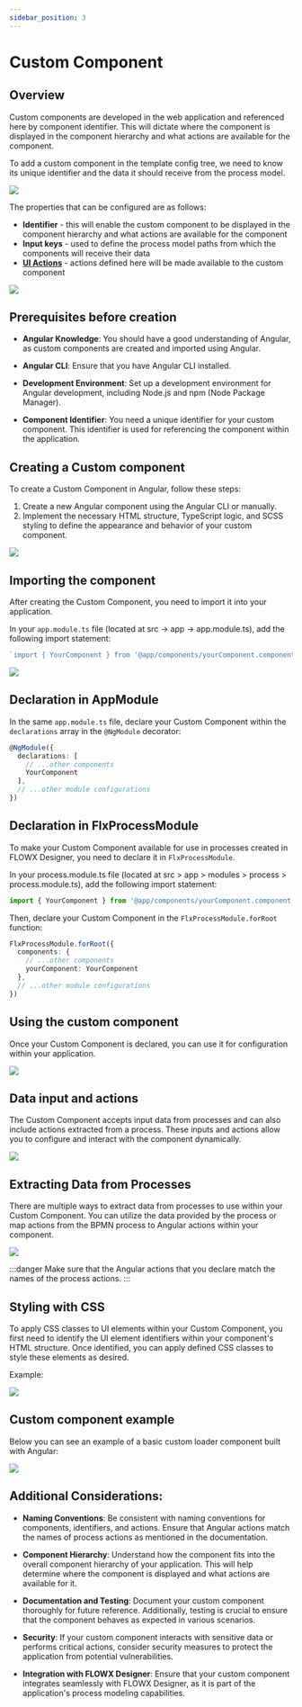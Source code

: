 ```yaml
---
sidebar_position: 3
---
```


# Custom Component

## Overview

Custom components are developed in the web application and referenced here by component identifier. This will dictate where the component is displayed in the component hierarchy and what actions are available for the component.

To add a custom component in the template config tree, we need to know its unique identifier and the data it should receive from the process model.

![](https://s3.eu-west-1.amazonaws.com/docx.flowx.ai/building-blocks/ui-designer/ui_designer_custom.png)

The properties that can be configured are as follows:

* **Identifier** - this will enable the custom component to be displayed in the component hierarchy and what actions are available for the component
* **Input keys** - used to define the process model paths from which the components will receive their data
* [**UI Actions**](../../ui-actions.md) - actions defined here will be made available to the custom component


<div className= "image-scaled">

![](https://s3.eu-west-1.amazonaws.com/docx.flowx.ai/building-blocks/ui-designer/ui_designer_custom_settings.png#center)

</div>


## Prerequisites before creation

* **Angular Knowledge**: You should have a good understanding of Angular, as custom components are created and imported using Angular.

* **Angular CLI**: Ensure that you have Angular CLI installed.

* **Development Environment**: Set up a development environment for Angular development, including Node.js and npm (Node Package Manager).

* **Component Identifier**: You need a unique identifier for your custom component. This identifier is used for referencing the component within the application.

## Creating a Custom component

To create a Custom Component in Angular, follow these steps:

1. Create a new Angular component using the Angular CLI or manually.
2. Implement the necessary HTML structure, TypeScript logic, and SCSS styling to define the appearance and behavior of your custom component.

![](https://s3.eu-west-1.amazonaws.com/docx.flowx.ai/release34/loader_comp.png)

## Importing the component

After creating the Custom Component, you need to import it into your application.

In your `app.module.ts` file (located at src → app → app.module.ts), add the following import statement:

```ts
`import { YourComponent } from '@app/components/yourComponent.component'`
```

![](https://s3.eu-west-1.amazonaws.com/docx.flowx.ai/release34/import_cus.gif)

## Declaration in AppModule

In the same `app.module.ts` file, declare your Custom Component within the `declarations` array in the `@NgModule` decorator:

```ts
@NgModule({
  declarations: [
    // ...other components
    YourComponent
  ],
  // ...other module configurations
})

```

## Declaration in FlxProcessModule

To make your Custom Component available for use in processes created in FLOWX Designer, you need to declare it in `FlxProcessModule`.

In your process.module.ts file (located at src > app > modules > process > process.module.ts), add the following import statement:

```ts
import { YourComponent } from '@app/components/yourComponent.component';
```

Then, declare your Custom Component in the `FlxProcessModule.forRoot` function:

```ts
FlxProcessModule.forRoot({
  components: {
    // ...other components
    yourComponent: YourComponent
  },
  // ...other module configurations
})

```

## Using the custom component

Once your Custom Component is declared, you can use it for configuration within your application. 

![](https://s3.eu-west-1.amazonaws.com/docx.flowx.ai/release34/loader_component.gif)

## Data input and actions

The Custom Component accepts input data from processes and can also include actions extracted from a process. These inputs and actions allow you to configure and interact with the component dynamically.

![](https://s3.eu-west-1.amazonaws.com/docx.flowx.ai/release34/cst_input_data.png)

## Extracting Data from Processes

There are multiple ways to extract data from processes to use within your Custom Component. You can utilize the data provided by the process or map actions from the BPMN process to Angular actions within your component.

![](https://s3.eu-west-1.amazonaws.com/docx.flowx.ai/release34/cst_loader_input.png)

:::danger
Make sure that the Angular actions that you declare match the names of the process actions.
:::

## Styling with CSS

To apply CSS classes to UI elements within your Custom Component, you first need to identify the UI element identifiers within your component's HTML structure. Once identified, you can apply defined CSS classes to style these elements as desired.

Example:

![](https://s3.eu-west-1.amazonaws.com/docx.flowx.ai/release34/Screenshot%202023-10-10%20at%2012.29.51.png)

## Custom component example

Below you can see an example of a basic custom loader component built with Angular:

![](https://s3.eu-west-1.amazonaws.com/docx.flowx.ai/release34/2023-10-10%2012.01.58.gif)

## Additional Considerations:

* **Naming Conventions**: Be consistent with naming conventions for components, identifiers, and actions. Ensure that Angular actions match the names of process actions as mentioned in the documentation.

* **Component Hierarchy**: Understand how the component fits into the overall component hierarchy of your application. This will help determine where the component is displayed and what actions are available for it.

* **Documentation and Testing**: Document your custom component thoroughly for future reference. Additionally, testing is crucial to ensure that the component behaves as expected in various scenarios.

* **Security**: If your custom component interacts with sensitive data or performs critical actions, consider security measures to protect the application from potential vulnerabilities.

* **Integration with FLOWX Designer**: Ensure that your custom component integrates seamlessly with FLOWX Designer, as it is part of the application's process modeling capabilities.